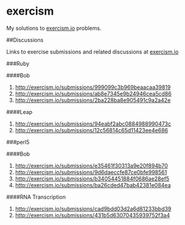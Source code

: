 exercism
========

My solutions to [exercism.io](http://exercism.io) problems.

##Discussions

Links to exercise submissions and related discussions at [exercism.io](http://exercism.io) 

###Ruby

####Bob

1. http://exercism.io/submissions/999099c3b969beaacaa39819
2. http://exercism.io/submissions/ab8e7345e9b24946cea5cd86
3. http://exercism.io/submissions/2ba228ba8e905491c9a2a42e

####Leap

1. http://exercism.io/submissions/94eabf2abc0884988990473c
2. http://exercism.io/submissions/12c56814c65d11423ee4e686

###perl5

####Bob

1. http://exercism.io/submissions/e35461f30313a9e20f894b70
2. http://exercism.io/submissions/9d6daeccfe87ce0bfe998561
3. http://exercism.io/submissions/b34054451884f0686ae28ef5
4. http://exercism.io/submissions/ba26cded47bab42381e084ea

####RNA Transcription

1. http://exercism.io/submissions/cad9bdd03d2a6d81233bbd39
2. http://exercism.io/submissions/431b5d63070435939752f3a4

